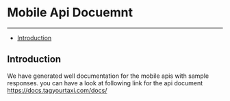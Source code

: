 # Mobile Api Docuemnt

---

- [Introduction](#section-1)

<a name="section-1"></a>
## Introduction

We have generated well documentation for the mobile apis with sample responses. you can have a look at following link for the api document https://docs.tagyourtaxi.com/docs/




